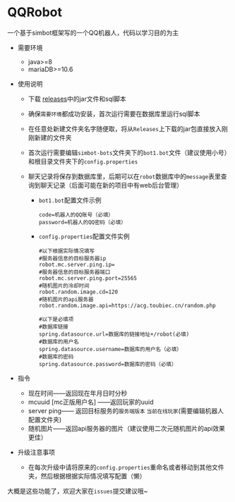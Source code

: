 # QQRobot

一个基于simbot框架写的一个QQ机器人，代码以学习目的为主

- 需要环境
  - java>=8
  - mariaDB>=10.6

- 使用说明

  - 下载 [releases](https://github.com/MapleDust/QQRobot/releases)中的jar文件和sql脚本

  - 确保`需要环境`都成功安装，首次运行需要在数据库里运行sql脚本

  - 在任意处新建文件夹名字随便取，将从`Releases`上下载的jar包直接放入刚刚新建的文件夹

  - 首次运行需要编辑`simbot-bots`文件夹下的`bot1.bot`文件（建议使用小号）和根目录文件夹下的`config.properties`

  - 聊天记录将保存到数据库里，后期可以在`robot`数据库中的`message`表里查询到聊天记录（后面可能在新的项目中有web后台管理）
  
    - `bot1.bot`配置文件示例
  
      ```properties
      code=机器人的QQ账号（必填）
      password=机器人的QQ密码（必填）
      ```

    - `config.properties`配置文件实例
  
      ```properties
      #以下根据实际情况填写
      #服务器信息的目标服务器ip
      robot.mc.server.ping.ip=
      #服务器信息的目标服务器端口
      robot.mc.server.ping.port=25565
      #随机图片的冷却时间
      robot.random.image.cd=120
      #随机图片的api服务器
      robot.random.image.api=https://acg.toubiec.cn/random.php
      
      #以下是必填项
      #数据库链接
      spring.datasource.url=数据库的链接地址+/robot(必填)
      #数据库的用户名
      spring.datasource.username=数据库的用户名（必填）
      #数据库的密码
      spring.datasource.password=数据库的密码（必填）
      ```

- 指令
  - 现在时间——返回现在年月日时分秒
  - mcuuid [mc正版用户名] ——返回玩家的uuid
  - server ping—— 返回目标服务的`服务端版本` `当前在线玩家`(需要编辑机器人配置文件夹)
  - 随机图片——返回api服务器的图片（建议使用二次元随机图片的api效果更佳）
- 升级注意事项
  - 在每次升级中请将原来的`config.properties`重命名或者移动到其他文件夹，然后根据根据实际情况填写配置（懒）




大概是这些功能了，欢迎大家在`issues`提交建议哦~

